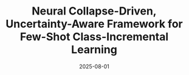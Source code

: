 ---
title: "Neural Collapse-Driven, Uncertainty-Aware Framework for Few-Shot Class-Incremental Learning"
collection: publications
category: thesis
permalink: /publications/msthesis
header:
    teaser: /images/msthesis.jpg
date: 2025-08-01
authors: <b>Sungwon Woo</b>
venue: M.S. Thesis, Sogang University, 2025.
tags: ["continual learning", "few-shot learning", "neural collapse"]
buttons:
    - type: paper
      url: /files/Sungwon_s_Masters.pdf
---